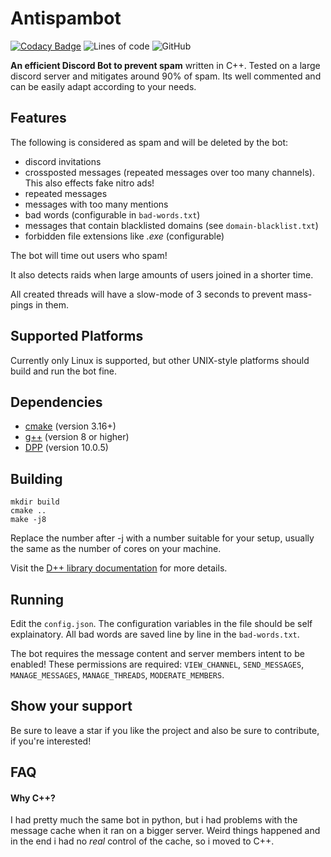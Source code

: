 # Antispambot

[![Codacy Badge](https://app.codacy.com/project/badge/Grade/9804970630774ee6b62a900404df2c04)](https://www.codacy.com/gh/Commandserver/Antispambot/dashboard?utm_source=github.com&amp;utm_medium=referral&amp;utm_content=Commandserver/Antispambot&amp;utm_campaign=Badge_Grade)
![Lines of code](https://img.shields.io/tokei/lines/github/Commandserver/Antispambot) 
![GitHub](https://img.shields.io/github/license/Commandserver/Antispambot) 

**An efficient Discord Bot to prevent spam** written in C++. Tested on a large discord server and mitigates around 90% of spam. Its well commented and can be easily adapt according to your needs.

## Features

The following is considered as spam and will be deleted by the bot:

* discord invitations
* crossposted messages (repeated messages over too many channels). This also effects fake nitro ads!
* repeated messages
* messages with too many mentions
* bad words (configurable in `bad-words.txt`)
* messages that contain blacklisted domains (see `domain-blacklist.txt`)
* forbidden file extensions like _.exe_ (configurable)

The bot will time out users who spam!

It also detects raids when large amounts of users joined in a shorter time.

All created threads will have a slow-mode of 3 seconds to prevent mass-pings in them.

## Supported Platforms

Currently only Linux is supported, but other UNIX-style platforms should build and run the bot fine.

## Dependencies

* [cmake](https://cmake.org/) (version 3.16+)
* [g++](https://gcc.gnu.org) (version 8 or higher)
* [DPP](https://github.com/brainboxdotcc/DPP) (version 10.0.5)

## Building

```
mkdir build
cmake ..
make -j8
```

Replace the number after -j with a number suitable for your setup, usually the same as the number of cores on your machine.

Visit the [D++ library documentation](https://dpp.dev/) for more details.

## Running

Edit the `config.json`. The configuration variables in the file should be self explainatory. All bad words are saved line by line in the `bad-words.txt`. 

The bot requires the message content and server members intent to be enabled!
These permissions are required: `VIEW_CHANNEL`, `SEND_MESSAGES`, `MANAGE_MESSAGES`, `MANAGE_THREADS`, `MODERATE_MEMBERS`.

## Show your support

Be sure to leave a star if you like the project and also be sure to contribute, if you're interested!

## FAQ

#### Why C++?

I had pretty much the same bot in python, but i had problems with the message cache when it ran on a bigger server. Weird things happened and in the end i had no _real_ control of the cache, so i moved to C++.
